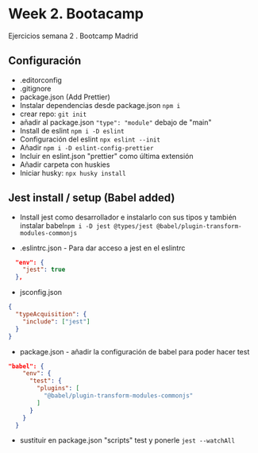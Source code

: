 # Week 2. Bootacamp

Ejercicios semana 2 . Bootcamp Madrid

## Configuración

- .editorconfig
- .gitignore
- package.json (Add Prettier)
- Instalar dependencias desde package.json `npm i`
- crear repo: `git init`
- añadir al package.json `"type": "module"` debajo de "main"
- Install de eslint `npm i -D eslint`
- Configuración del eslint `npx eslint --init`
- Añadir `npm i -D eslint-config-prettier`
- Incluir en eslint.json "prettier" como última extensión
- Añadir carpeta con huskies
- Iniciar husky: `npx husky install`

## Jest install / setup (Babel added)

- Install jest como desarrollador e instalarlo con sus tipos y también instalar babel`npm i -D jest @types/jest @babel/plugin-transform-modules-commonjs`

- .eslintrc.json - Para dar acceso a jest en el eslintrc

```json
  "env": {
    "jest": true
  },
```

- jsconfig.json

```json
{
  "typeAcquisition": {
    "include": ["jest"]
  }
}
```

- package.json - añadir la configuración de babel para poder hacer test

```json
"babel": {
    "env": {
      "test": {
        "plugins": [
          "@babel/plugin-transform-modules-commonjs"
        ]
      }
    }
  }
```

- sustituir en package.json "scripts" test y ponerle `jest --watchAll`
